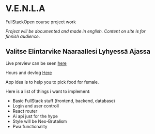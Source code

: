 # V.E.N.L.A
FullStackOpen course project work

_Project will be documented and made in english.
Content on site is for finnish audience._

## Valitse Elintarvike Naaraallesi Lyhyessä Ajassa

Live preview can be seen [here](https://venla.onrender.com/)

Hours and devlog [Here](https://github.com/niqdevgit/V.E.N.L.A/blob/main/Hours%26Diary.md)

App idea is to help you to pick food for female. 

Here is a list of things i want to implement:
  * Basic FullStack stuff (frontend, backend, database)
  * Login and user controll
  * React router
  * Ai api just for the hype
  * Style will be Neo-Brutalism
  * Pwa functionality
